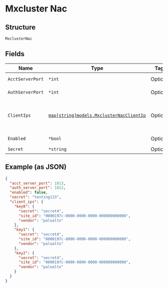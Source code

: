 
# Mxcluster Nac

## Structure

`MxclusterNac`

## Fields

| Name | Type | Tags | Description |
|  --- | --- | --- | --- |
| `AcctServerPort` | `*int` | Optional | **Default**: `1813` |
| `AuthServerPort` | `*int` | Optional | **Default**: `1812` |
| `ClientIps` | [`map[string]models.MxclusterNacClientIp`](../../doc/models/mxcluster-nac-client-ip.md) | Optional | Property key is the RADIUS Client IP/Subnet. |
| `Enabled` | `*bool` | Optional | **Default**: `false` |
| `Secret` | `*string` | Optional | - |

## Example (as JSON)

```json
{
  "acct_server_port": 1813,
  "auth_server_port": 1812,
  "enabled": false,
  "secret": "testing123",
  "client_ips": {
    "key0": {
      "secret": "secret4",
      "site_id": "0000197c-0000-0000-0000-000000000000",
      "vendor": "paloalto"
    },
    "key1": {
      "secret": "secret4",
      "site_id": "0000197c-0000-0000-0000-000000000000",
      "vendor": "paloalto"
    },
    "key2": {
      "secret": "secret4",
      "site_id": "0000197c-0000-0000-0000-000000000000",
      "vendor": "paloalto"
    }
  }
}
```

